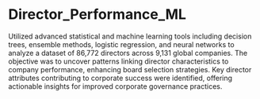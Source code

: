 # Director_Performance_ML

Utilized advanced statistical and machine learning tools including decision trees, ensemble methods, logistic regression, and neural networks to analyze a dataset of 86,772 directors across 9,131 global companies. The objective was to uncover patterns linking director characteristics to company performance, enhancing board selection strategies. Key director attributes contributing to corporate success were identified, offering actionable insights for improved corporate governance practices.
